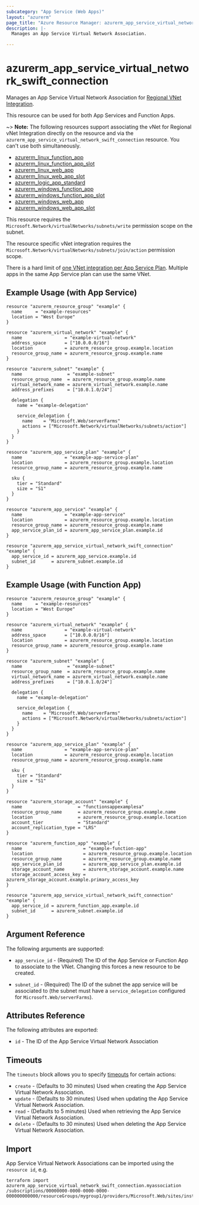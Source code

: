 ```yaml
---
subcategory: "App Service (Web Apps)"
layout: "azurerm"
page_title: "Azure Resource Manager: azurerm_app_service_virtual_network_swift_connection"
description: |-
  Manages an App Service Virtual Network Association.

---
```


# azurerm_app_service_virtual_network_swift_connection

Manages an App Service Virtual Network Association for [Regional VNet Integration](https://docs.microsoft.com/azure/app-service/web-sites-integrate-with-vnet#regional-vnet-integration).

This resource can be used for both App Services and Function Apps.

~> **Note:** The following resources support associating the vNet for Regional vNet Integration directly on the resource and via the `azurerm_app_service_virtual_network_swift_connection` resource. You can't use both simultaneously.

- [azurerm_linux_function_app](linux_function_app.html)
- [azurerm_linux_function_app_slot](linux_function_app_slot.html)
- [azurerm_linux_web_app](linux_web_app.html)
- [azurerm_linux_web_app_slot](linux_web_app_slot.html)
- [azurerm_logic_app_standard](logic_app_standard.html)
- [azurerm_windows_function_app](windows_function_app.html)
- [azurerm_windows_function_app_slot](windows_function_app_slot.html)
- [azurerm_windows_web_app](windows_web_app.html)
- [azurerm_windows_web_app_slot](windows_web_app_slot.html)

This resource requires the `Microsoft.Network/virtualNetworks/subnets/write` permission scope on the subnet.  

The resource specific vNet integration requires the `Microsoft.Network/virtualNetworks/subnets/join/action` permission scope.

There is a hard limit of [one VNet integration per App Service Plan](https://docs.microsoft.com/azure/app-service/web-sites-integrate-with-vnet#regional-vnet-integration).
Multiple apps in the same App Service plan can use the same VNet.

## Example Usage (with App Service)

```hcl
resource "azurerm_resource_group" "example" {
  name     = "example-resources"
  location = "West Europe"
}

resource "azurerm_virtual_network" "example" {
  name                = "example-virtual-network"
  address_space       = ["10.0.0.0/16"]
  location            = azurerm_resource_group.example.location
  resource_group_name = azurerm_resource_group.example.name
}

resource "azurerm_subnet" "example" {
  name                 = "example-subnet"
  resource_group_name  = azurerm_resource_group.example.name
  virtual_network_name = azurerm_virtual_network.example.name
  address_prefixes     = ["10.0.1.0/24"]

  delegation {
    name = "example-delegation"

    service_delegation {
      name    = "Microsoft.Web/serverFarms"
      actions = ["Microsoft.Network/virtualNetworks/subnets/action"]
    }
  }
}

resource "azurerm_app_service_plan" "example" {
  name                = "example-app-service-plan"
  location            = azurerm_resource_group.example.location
  resource_group_name = azurerm_resource_group.example.name

  sku {
    tier = "Standard"
    size = "S1"
  }
}

resource "azurerm_app_service" "example" {
  name                = "example-app-service"
  location            = azurerm_resource_group.example.location
  resource_group_name = azurerm_resource_group.example.name
  app_service_plan_id = azurerm_app_service_plan.example.id
}

resource "azurerm_app_service_virtual_network_swift_connection" "example" {
  app_service_id = azurerm_app_service.example.id
  subnet_id      = azurerm_subnet.example.id
}
```

## Example Usage (with Function App)

```hcl
resource "azurerm_resource_group" "example" {
  name     = "example-resources"
  location = "West Europe"
}

resource "azurerm_virtual_network" "example" {
  name                = "example-virtual-network"
  address_space       = ["10.0.0.0/16"]
  location            = azurerm_resource_group.example.location
  resource_group_name = azurerm_resource_group.example.name
}

resource "azurerm_subnet" "example" {
  name                 = "example-subnet"
  resource_group_name  = azurerm_resource_group.example.name
  virtual_network_name = azurerm_virtual_network.example.name
  address_prefixes     = ["10.0.1.0/24"]

  delegation {
    name = "example-delegation"

    service_delegation {
      name    = "Microsoft.Web/serverFarms"
      actions = ["Microsoft.Network/virtualNetworks/subnets/action"]
    }
  }
}

resource "azurerm_app_service_plan" "example" {
  name                = "example-app-service-plan"
  location            = azurerm_resource_group.example.location
  resource_group_name = azurerm_resource_group.example.name

  sku {
    tier = "Standard"
    size = "S1"
  }
}

resource "azurerm_storage_account" "example" {
  name                     = "functionsappexamplesa"
  resource_group_name      = azurerm_resource_group.example.name
  location                 = azurerm_resource_group.example.location
  account_tier             = "Standard"
  account_replication_type = "LRS"
}

resource "azurerm_function_app" "example" {
  name                       = "example-function-app"
  location                   = azurerm_resource_group.example.location
  resource_group_name        = azurerm_resource_group.example.name
  app_service_plan_id        = azurerm_app_service_plan.example.id
  storage_account_name       = azurerm_storage_account.example.name
  storage_account_access_key = azurerm_storage_account.example.primary_access_key
}

resource "azurerm_app_service_virtual_network_swift_connection" "example" {
  app_service_id = azurerm_function_app.example.id
  subnet_id      = azurerm_subnet.example.id
}
```

## Argument Reference

The following arguments are supported:

- `app_service_id` - (Required) The ID of the App Service or Function App to associate to the VNet. Changing this forces a new resource to be created.

- `subnet_id` - (Required) The ID of the subnet the app service will be associated to (the subnet must have a `service_delegation` configured for `Microsoft.Web/serverFarms`).

## Attributes Reference

The following attributes are exported:

- `id` - The ID of the App Service Virtual Network Association

## Timeouts

The `timeouts` block allows you to specify [timeouts](https://www.terraform.io/language/resources/syntax#operation-timeouts) for certain actions:

- `create` - (Defaults to 30 minutes) Used when creating the App Service Virtual Network Association.
- `update` - (Defaults to 30 minutes) Used when updating the App Service Virtual Network Association.
- `read` - (Defaults to 5 minutes) Used when retrieving the App Service Virtual Network Association.
- `delete` - (Defaults to 30 minutes) Used when deleting the App Service Virtual Network Association.

## Import

App Service Virtual Network Associations can be imported using the `resource id`, e.g.

```shell
terraform import azurerm_app_service_virtual_network_swift_connection.myassociation /subscriptions/00000000-0000-0000-0000-000000000000/resourceGroups/mygroup1/providers/Microsoft.Web/sites/instance1/config/virtualNetwork
```
